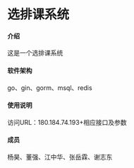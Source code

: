 # 选排课系统

#### 介绍
这是一个选排课系统

#### 软件架构
go、gin、gorm、msql、redis

#### 使用说明

访问URL：180.184.74.193+相应接口及参数

#### 成员

杨昊、董强、江中华、张岳霖、谢志东
